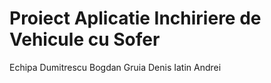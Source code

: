 # Proiect Aplicatie Inchiriere de Vehicule cu Sofer
Echipa
Dumitrescu Bogdan
Gruia Denis
Iatin Andrei

